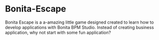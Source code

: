 Bonita-Escape
=============

Bonita Escape is a a-amazing little game designed created to learn how to develop applications with Bonita BPM Studio. Instead of creating business application, why not start with some fun application?
